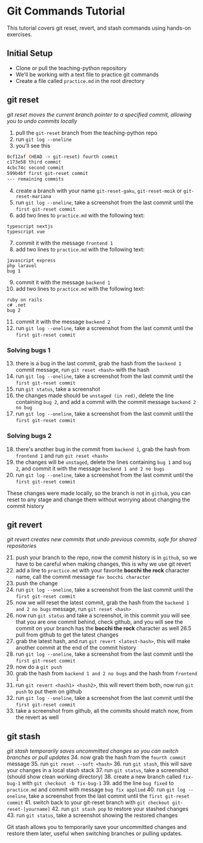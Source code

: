 # Git Commands Tutorial

This tutorial covers git reset, revert, and stash commands using hands-on exercises.

## Initial Setup
- Clone or pull the teaching-python repository
- We'll be working with a text file to practice git commands
- Create a file called `practice.md` in the root directory

## git reset
*git reset moves the current branch pointer to a specified commit, allowing you to undo commits locally*

1. pull the `git-reset` branch from the teaching-python repo
2. run `git log --oneline`
3. you'll see this
```bash
0cf12af (HEAD -> git-reset) fourth commit
c173e58 third commit
4cbc74c second commit
599b4bf first git-reset commit
--- remaining commits
```
4. create a branch with your name `git-reset-gaku`, `git-reset-moik` or `git-reset-mariana`
5. run `git log --oneline`, take a screenshot from the last commit until the `first git-reset commit`
6. add two lines to `practice.md` with the following text:
```
typescript nextjs
typescript vue
```
7. commit it with the message `frontend 1`
8. add two lines to `practice.md` with the following text:
```
javascript express
php laravel
bug 1
```
9. commit it with the message `backend 1`
10. add two lines to `practice.md` with the following text:
```
ruby on rails
c# .net
bug 2
```
11. commit it with the message `backend 2`
12. run `git log --oneline`, take a screenshot from the last commit until the `first git-reset commit`

### Solving bugs 1
13. there is a bug in the last commit, grab the hash from the `backend 1` commit message, run `git reset <hash>` with the hash
14. run `git log --oneline`, take a screenshot from the last commit until the `first git-reset commit`
15. run `git status`, take a screenshot
16. the changes made should be `unstaged (in red)`, delete the line containing `bug 2`, and add a commit with the commit message `backend 2 no bug`
17. run `git log --oneline`, take a screenshot from the last commit until the `first git-reset commit`

### Solving bugs 2
18. there's another bug in the commit from `backend 1`, grab the hash from `frontend 1` and run `git reset <hash>` 
19. the changes will be `unstaged`, delete the lines containing `bug 1` and `bug 2`, and commit it with the message `backend 1 and 2 no bugs`
20. run `git log --oneline`, take a screenshot from the last commit until the `first git-reset commit`

These changes were made locally, so the branch is not in `github`, you can reset to any stage and change them without worrying about changing the commit history 

## git revert
*git revert creates new commits that undo previous commits, safe for shared repositories*

21. push your branch to the repo, now the commit history is in `github`, so we have to be careful when making changes, this is why we use git revert
22. add a line to `practice.md` with your favorite **bocchi the rock** character name, call the commit message `fav bocchi character`
23. push the change 
24. run `git log --oneline`, take a screenshot from the last commit until the `first git-reset commit`
25. now we will reset the latest commit, grab the hash from the `backend 1 and 2 no bugs` message, run `git reset <hash>`
26. now run `git status` and take a screenshot, in this commit you will see that you are one commit behind, check github, and you will see the commit on your branch has the **bocchi the rock** character as well
26.5 pull from github to get the latest changes
27. grab the latest hash, and run `git revert <latest-hash>`, this will make another commit at the end of the commit history
28. run `git log --oneline`, take a screenshot from the last commit until the `first git-reset commit`
29. now do a `git push`
30. grab the hash from `backend 1 and 2 no bugs` and the hash from `frontend 1` 
31. run `git revert <hash1> <hash2>`, this will revert them both, now run `git push` to put them on github
32. run `git log --oneline`, take a screenshot from the last commit until the `first git-reset commit`
33. take a screenshot from github, all the commits should match now, from the revert as well


## git stash
*git stash temporarily saves uncommitted changes so you can switch branches or pull updates*
34. now grab the hash from the `fourth commit` message
35. run `git reset --soft <hash>`
36. run `git stash`, this will save your changes in a local stash stack
37. run `git status`, take a screenshot (should show clean working directory)
38. create a new branch called `fix-bug-1` with `git checkout -b fix-bug-1`
39. add the line `bug fixed` to `practice.md` and commit with message `bug fix applied`
40. run `git log --oneline`, take a screenshot from the last commit until the `first git-reset commit`
41. switch back to your git-reset branch with `git checkout git-reset-[yourname]`
42. run `git stash pop` to restore your stashed changes
43. run `git status`, take a screenshot showing the restored changes

Git stash allows you to temporarily save your uncommitted changes and restore them later, useful when switching branches or pulling updates.

